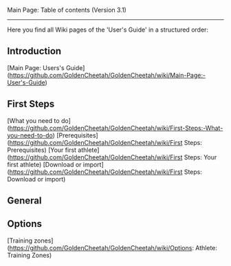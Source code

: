 Main Page: Table of contents (Version 3.1)
***

Here you find all Wiki pages of the 'User's Guide' in a structured order:

## Introduction

[Main Page: Users's Guide] (https://github.com/GoldenCheetah/GoldenCheetah/wiki/Main-Page:-User's-Guide)

## First Steps

[What you need to do] (https://github.com/GoldenCheetah/GoldenCheetah/wiki/First-Steps:-What-you-need-to-do)
[Prerequisites](https://github.com/GoldenCheetah/GoldenCheetah/wiki/First Steps: Prerequisites)
[Your first athlete](https://github.com/GoldenCheetah/GoldenCheetah/wiki/First Steps: Your first athlete) 
[Download or import](https://github.com/GoldenCheetah/GoldenCheetah/wiki/First Steps: Download or import) 


## General


## Options


[Training zones](https://github.com/GoldenCheetah/GoldenCheetah/wiki/Options: Athlete: Training Zones)
